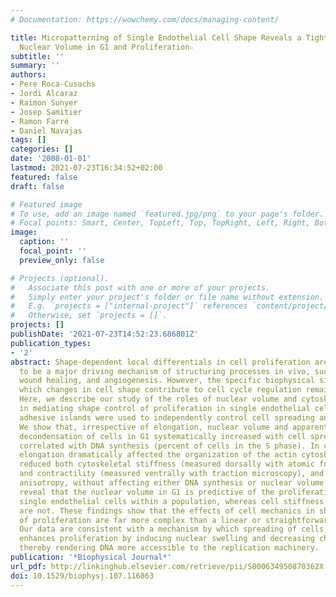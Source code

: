 ```yaml
---
# Documentation: https://wowchemy.com/docs/managing-content/

title: Micropatterning of Single Endothelial Cell Shape Reveals a Tight Coupling between
  Nuclear Volume in G1 and Proliferation☆
subtitle: ''
summary: ''
authors:
- Pere Roca-Cusachs
- Jordi Alcaraz
- Raimon Sunyer
- Josep Samitier
- Ramon Farré
- Daniel Navajas
tags: []
categories: []
date: '2008-01-01'
lastmod: 2021-07-23T16:34:52+02:00
featured: false
draft: false

# Featured image
# To use, add an image named `featured.jpg/png` to your page's folder.
# Focal points: Smart, Center, TopLeft, Top, TopRight, Left, Right, BottomLeft, Bottom, BottomRight.
image:
  caption: ''
  focal_point: ''
  preview_only: false

# Projects (optional).
#   Associate this post with one or more of your projects.
#   Simply enter your project's folder or file name without extension.
#   E.g. `projects = ["internal-project"]` references `content/project/deep-learning/index.md`.
#   Otherwise, set `projects = []`.
projects: []
publishDate: '2021-07-23T14:52:23.686801Z'
publication_types:
- '2'
abstract: Shape-dependent local differentials in cell proliferation are considered
  to be a major driving mechanism of structuring processes in vivo, such as embryogenesis,
  wound healing, and angiogenesis. However, the specific biophysical signaling by
  which changes in cell shape contribute to cell cycle regulation remains poorly understood.
  Here, we describe our study of the roles of nuclear volume and cytoskeletal mechanics
  in mediating shape control of proliferation in single endothelial cells. Micropatterned
  adhesive islands were used to independently control cell spreading and elongation.
  We show that, irrespective of elongation, nuclear volume and apparent chromatin
  decondensation of cells in G1 systematically increased with cell spreading and highly
  correlated with DNA synthesis (percent of cells in the S phase). In contrast, cell
  elongation dramatically affected the organization of the actin cytoskeleton, markedly
  reduced both cytoskeletal stiffness (measured dorsally with atomic force microscopy)
  and contractility (measured ventrally with traction microscopy), and increased mechanical
  anisotropy, without affecting either DNA synthesis or nuclear volume. Our results
  reveal that the nuclear volume in G1 is predictive of the proliferative status of
  single endothelial cells within a population, whereas cell stiffness and contractility
  are not. These findings show that the effects of cell mechanics in shape control
  of proliferation are far more complex than a linear or straightforward relationship.
  Our data are consistent with a mechanism by which spreading of cells in G1 partially
  enhances proliferation by inducing nuclear swelling and decreasing chromatin condensation,
  thereby rendering DNA more accessible to the replication machinery.
publication: '*Biophysical Journal*'
url_pdf: http://linkinghub.elsevier.com/retrieve/pii/S000634950870362X
doi: 10.1529/biophysj.107.116863
---
```

